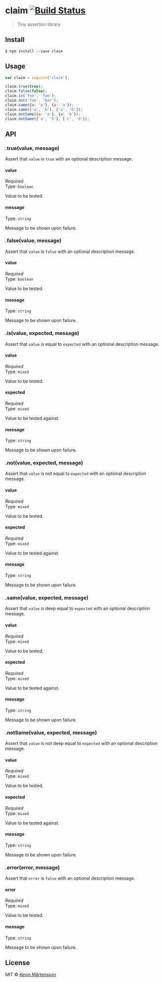 # claim [![Build Status](https://travis-ci.org/kevva/claim.svg?branch=master)](https://travis-ci.org/kevva/claim)

> Tiny assertion library


## Install

```
$ npm install --save claim
```


## Usage

```js
var claim = require('claim');

claim.true(true);
claim.false(false);
claim.is('foo', 'foo');
claim.not('foo', 'bar');
claim.same({a: 'a'}, {a: 'a'});
claim.same(['a', 'b'], ['a', 'b']);
claim.notSame({a: 'a'}, {a: 'b'});
claim.notSame(['a', 'b'], ['c', 'd']);
```


## API

### .true(value, message)

Assert that `value` is `true` with an optional description message.

#### value

*Required*  
Type: `boolean`

Value to be tested.

#### message

Type: `string`

Message to be shown upon failure.

### .false(value, message)

Assert that `value` is `false` with an optional description message.

#### value

*Required*  
Type: `boolean`

Value to be tested.

#### message

Type: `string`

Message to be shown upon failure.

### .is(value, expected, message)

Assert that `value` is equal to `expected` with an optional description message.

#### value

*Required*  
Type: `mixed`

Value to be tested.

#### expected

*Required*  
Type: `mixed`

Value to be tested against.

#### message

Type: `string`

Message to be shown upon failure.

### .not(value, expected, message)

Assert that `value` is not equal to `expected` with an optional description message.

#### value

*Required*  
Type: `mixed`

Value to be tested.

#### expected

*Required*  
Type: `mixed`

Value to be tested against.

#### message

Type: `string`

Message to be shown upon failure.

### .same(value, expected, message)

Assert that `value` is deep equal to `expected` with an optional description message.

#### value

*Required*  
Type: `mixed`

Value to be tested.

#### expected

*Required*  
Type: `mixed`

Value to be tested against.

#### message

Type: `string`

Message to be shown upon failure.

### .notSame(value, expected, message)

Assert that `value` is not deep equal to `expected` with an optional description message.

#### value

*Required*  
Type: `mixed`

Value to be tested.

#### expected

*Required*  
Type: `mixed`

Value to be tested against.

#### message

Type: `string`

Message to be shown upon failure.

### .error(error, message)

Assert that `error` is `false` with an optional description message.

#### error

*Required*  
Type: `mixed`

Value to be tested.

#### message

Type: `string`

Message to be shown upon failure.


## License

MIT © [Kevin Mårtensson](https://github.com/kevva)
